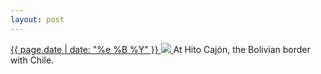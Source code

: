 ```yaml
---
layout: post
---
```


<p>
  <a href="/132">
    <time>{{ page.date | date: "%e %B %Y" }}</time>
    <img src="{{ site.assets_url }}/132.jpg">
  </a>
  At Hito Cajón, the Bolivian border with Chile.
</p>
